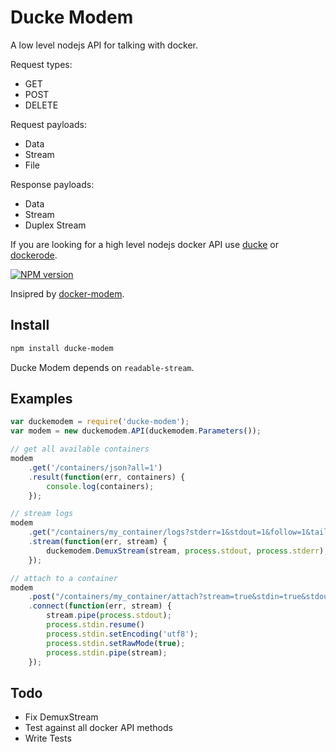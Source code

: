 # Ducke Modem

A low level nodejs API for talking with docker.

Request types:
- GET
- POST
- DELETE

Request payloads:
- Data
- Stream
- File

Response payloads:
- Data
- Stream
- Duplex Stream

If you are looking for a high level nodejs docker API use [ducke](https://github.com/metocean/ducke) or [dockerode](https://github.com/apocas/dockerode/).

[![NPM version](https://badge.fury.io/js/ducke-modem.svg)](http://badge.fury.io/js/ducke-modem)

Insipred by [docker-modem](https://github.com/apocas/docker-modem).

## Install

```sh
npm install ducke-modem
```

Ducke Modem depends on `readable-stream`.

## Examples

```js
var duckemodem = require('ducke-modem');
var modem = new duckemodem.API(duckemodem.Parameters());

// get all available containers
modem
    .get('/containers/json?all=1')
    .result(function(err, containers) {
        console.log(containers);
    });

// stream logs
modem
    .get("/containers/my_container/logs?stderr=1&stdout=1&follow=1&tail=10")
    .stream(function(err, stream) {
        duckemodem.DemuxStream(stream, process.stdout, process.stderr);
    });

// attach to a container
modem
    .post("/containers/my_container/attach?stream=true&stdin=true&stdout=true&stderr=true", {})
    .connect(function(err, stream) {
        stream.pipe(process.stdout);
        process.stdin.resume()
        process.stdin.setEncoding('utf8');
        process.stdin.setRawMode(true);
        process.stdin.pipe(stream);
    });
```

## Todo

- Fix DemuxStream
- Test against all docker API methods
- Write Tests